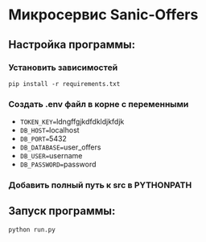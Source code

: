 # Микросервис Sanic-Offers
## Настройка программы:
### Установить зависимостей
`pip install -r requirements.txt`
### Создать .env файл в корне с переменными
* `TOKEN_KEY=`ldngffgjkdfdkldjkfdjk
* `DB_HOST=`localhost
* `DB_PORT=`5432
* `DB_DATABASE=`user_offers
* `DB_USER=`username
* `DB_PASSWORD=`password
### Добавить полный путь к src в PYTHONPATH
## Запуск программы:
`python run.py`